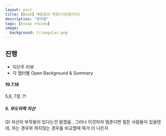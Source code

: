 ```yaml
---
layout: post
title: [Book] 꺠달음의 혁명(이반일리치)
description: "청어람"
tags: [Essay review]
image:
  background: triangular.png
---
```


## 진행
- 지난주 리뷰
- 각 챕터별 Open Background & Summary

#### 19.7.18 
5,6, 7장..?!

##### 5. 부도덕학 자선

Q) 자선의 부작용이 있다는건 알겠음.. 그러나 이것마저 멈춘다면 힘든 사람들이 있을텐데, 하는 경우와 하지않는 경우를 비교할때 뭐가 더 나은지




